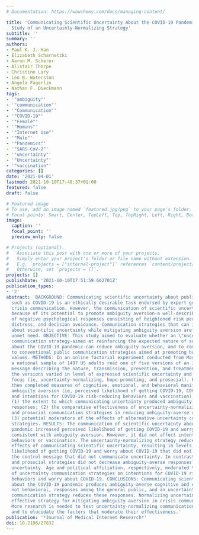```yaml
---
# Documentation: https://wowchemy.com/docs/managing-content/

title: 'Communicating Scientific Uncertainty About the COVID-19 Pandemic: Online Experimental
  Study of an Uncertainty-Normalizing Strategy'
subtitle: ''
summary: ''
authors:
- Paul K. J. Han
- Elizabeth Scharnetzki
- Aaron M. Scherer
- Alistair Thorpe
- Christine Lary
- Leo B. Waterston
- Angela Fagerlin
- Nathan F. Dieckmann
tags:
- '"ambiguity"'
- '"communication"'
- '"Communication"'
- '"COVID-19"'
- '"Female"'
- '"Humans"'
- '"Internet Use"'
- '"Male"'
- '"Pandemics"'
- '"SARS-CoV-2"'
- '"uncertainty"'
- '"Uncertainty"'
- '"vaccination"'
categories: []
date: '2021-04-01'
lastmod: 2021-10-10T17:48:37+01:00
featured: false
draft: false

# Featured image
# To use, add an image named `featured.jpg/png` to your page's folder.
# Focal points: Smart, Center, TopLeft, Top, TopRight, Left, Right, BottomLeft, Bottom, BottomRight.
image:
  caption: ''
  focal_point: ''
  preview_only: false

# Projects (optional).
#   Associate this post with one or more of your projects.
#   Simply enter your project's folder or file name without extension.
#   E.g. `projects = ["internal-project"]` references `content/project/deep-learning/index.md`.
#   Otherwise, set `projects = []`.
projects: []
publishDate: '2021-10-10T17:51:59.602701Z'
publication_types:
- '2'
abstract: 'BACKGROUND: Communicating scientific uncertainty about public health threats
  such as COVID-19 is an ethically desirable task endorsed by expert guidelines on
  crisis communication. However, the communication of scientific uncertainty is challenging
  because of its potential to promote ambiguity aversion-a well-described syndrome
  of negative psychological responses consisting of heightened risk perceptions, emotional
  distress, and decision avoidance. Communication strategies that can inform the public
  about scientific uncertainty while mitigating ambiguity aversion are a critical
  unmet need. OBJECTIVE: This study aimed to evaluate whether an \"uncertainty-normalizing\"
  communication strategy-aimed at reinforcing the expected nature of scientific uncertainty
  about the COVID-19 pandemic-can reduce ambiguity aversion, and to compare its effectiveness
  to conventional public communication strategies aimed at promoting hope and prosocial
  values. METHODS: In an online factorial experiment conducted from May to June 2020,
  a national sample of 1497 US adults read one of five versions of an informational
  message describing the nature, transmission, prevention, and treatment of COVID-19;
  the versions varied in level of expressed scientific uncertainty and supplemental
  focus (ie, uncertainty-normalizing, hope-promoting, and prosocial). Participants
  then completed measures of cognitive, emotional, and behavioral manifestations of
  ambiguity aversion (ie, perceived likelihood of getting COVID-19, COVID-19 worry,
  and intentions for COVID-19 risk-reducing behaviors and vaccination). Analyses assessed
  (1) the extent to which communicating uncertainty produced ambiguity-averse psychological
  responses; (2) the comparative effectiveness of uncertainty-normalizing, hope-promoting,
  and prosocial communication strategies in reducing ambiguity-averse responses; and
  (3) potential moderators of the effects of alternative uncertainty communication
  strategies. RESULTS: The communication of scientific uncertainty about the COVID-19
  pandemic increased perceived likelihood of getting COVID-19 and worry about COVID-19,
  consistent with ambiguity aversion. However, it did not affect intentions for risk-reducing
  behaviors or vaccination. The uncertainty-normalizing strategy reduced these aversive
  effects of communicating scientific uncertainty, resulting in levels of both perceived
  likelihood of getting COVID-19 and worry about COVID-19 that did not differ from
  the control message that did not communicate uncertainty. In contrast, the hope-promoting
  and prosocial strategies did not decrease ambiguity-averse responses to scientific
  uncertainty. Age and political affiliation, respectively, moderated the effects
  of uncertainty communication strategies on intentions for COVID-19 risk-reducing
  behaviors and worry about COVID-19. CONCLUSIONS: Communicating scientific uncertainty
  about the COVID-19 pandemic produces ambiguity-averse cognitive and emotional, but
  not behavioral, responses among the general public, and an uncertainty-normalizing
  communication strategy reduces these responses. Normalizing uncertainty may be an
  effective strategy for mitigating ambiguity aversion in crisis communication efforts.
  More research is needed to test uncertainty-normalizing communication strategies
  and to elucidate the factors that moderate their effectiveness.'
publication: '*Journal of Medical Internet Research*'
doi: 10.2196/27832
---
```

